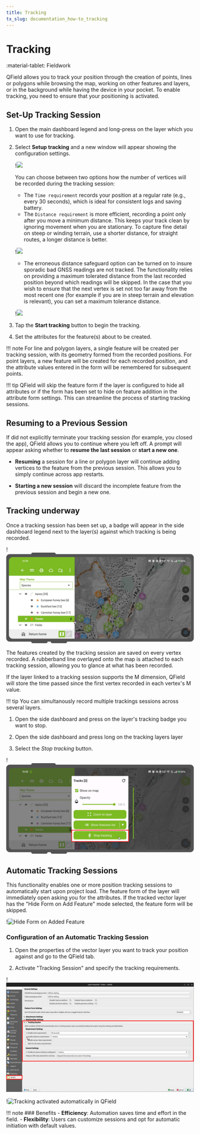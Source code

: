 ```yaml
---
title: Tracking
tx_slug: documentation_how-to_tracking
---
```


# Tracking

:material-tablet: Fieldwork

QField allows you to track your position through the creation of points, lines or polygons while browsing the map, working on other features and layers, or in the background while having the device in your pocket.
To enable tracking, you need to ensure that your positioning is activated.

## Set-Up Tracking Session

1. Open the main dashboard legend and long-press on the layer which you want to use for tracking.
2. Select **Setup tracking** and a new window will appear showing the configuration settings.

    !![](../assets/images/tracking-layer-properties.png,350px)

    You can choose between two options how the number of vertices will be recorded during the tracking session:

    - The `Time requirement` records your position at a regular rate (e.g., every 30 seconds), which is ideal for consistent logs and saving battery.
    - The `Distance requirement` is more efficient, recording a point only after you move a minimum distance.
    This keeps your track clean by ignoring movement when you are stationary.
    To capture fine detail on steep or winding terrain, use a shorter distance, for straight routes, a longer distance is better.

    !![](../assets/images/tracking-settings.png,350px)
    - The erroneous distance safeguard option can be turned on to insure sporadic bad GNSS readings are not tracked.
    The functionality relies on providing a maximum tolerated distance from the last recorded position beyond which readings will be skipped.
    In the case that you wish to ensure that the next vertex is set not too far away from the most recent one (for example if you are in steep terrain and elevation is relevant), you can set a maximum tolerance distance.

    !![](../assets/images/maximum-distance-tolerance.png,350px)

3. Tap the **Start tracking** button to begin the tracking.
4. Set the attributes for the feature(s) about to be created.

!!! note
    For line and polygon layers, a single feature will be created per tracking session, with its geometry formed from the recorded positions.
    For point layers, a new feature will be created for each recorded position, and the attribute values entered in the form will be remembered for subsequent points.

!!! tip
    QField will skip the feature form if the layer is configured to hide all attributes or if the form has been set to hide on feature addition in the attribute form settings.
    This can streamline the process of starting tracking sessions.

## Resuming to a Previous Session

If did not explicitly terminate your tracking session (for example, you closed the app), QField allows you to continue where you left off.
A prompt will appear asking whether to **resume the last session** or **start a new one**.

- **Resuming** a session for a line or polygon layer will continue adding vertices to the feature from the previous session.
This allows you to simply continue across app restarts.

- **Starting a new session** will discard the incomplete feature from the previous session and begin a new one.

## Tracking underway

Once a tracking session has been set up, a badge will appear in the side dashboard legend next to the layer(s) against which tracking is being recorded.

!![](../assets/images/tracking-badge.png)

The features created by the tracking session are saved on every vertex recorded.
A rubberband line overlayed onto the map is attached to each tracking session, allowing you to glance at what has been recorded.

If the layer linked to a tracking session supports the M dimension, QField will store
the time passed since the first vertex recorded in each vertex's M value.

!!! tip
    You can simultanously record multiple trackings sessions across several layers.

1. Open the side dashboard and press on the layer's tracking badge you want to stop.

1. Open the side dashboard and press long on the tracking layers layer
2. Select the *Stop tracking* button.

!![](../assets/images/tracking-stop.png)

## Automatic Tracking Sessions

This functionality enables one or more position tracking sessions to automatically start upon project load.
The feature form of the layer will immediately open asking you for the attributes.
If the tracked vector layer has the "Hide Form on Add Feature" mode selected, the feature form will be skipped.

!![Hide Form on Added Feature](../assets/images/hide-form-on-add-feature.png)

### Configuration of an Automatic Tracking Session

1. Open the properties of the vector layer you want to track your position against and go to the QField tab.

2. Activate "Tracking Session" and specify the tracking requirements.

!![Activating automatic "Tracking Sessions" in QFieldSync](../assets/images/automatic-tracking-session.png)

!![Tracking activated automatically in QField](../assets/images/qfield-tracking-session.png,350px)

!!! note
    ### Benefits
    - **Efficiency**: Automation saves time and effort in the field.
    - **Flexibility**: Users can customize sessions and opt for automatic initiation with default values.
